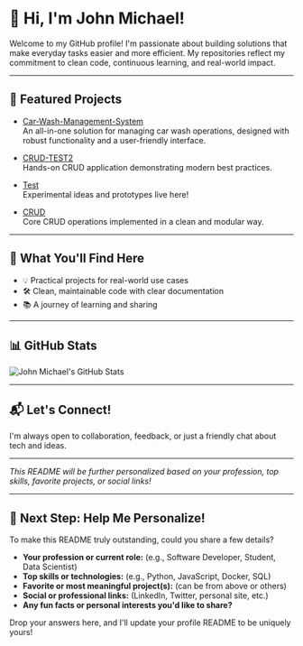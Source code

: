 # 👋 Hi, I'm John Michael!

Welcome to my GitHub profile! I'm passionate about building solutions that make everyday tasks easier and more efficient. My repositories reflect my commitment to clean code, continuous learning, and real-world impact.

---

## 🚀 Featured Projects

- [Car-Wash-Management-System](https://github.com/johnnmichael029/Car-Wash-Management-System)<br>
  An all-in-one solution for managing car wash operations, designed with robust functionality and a user-friendly interface.

- [CRUD-TEST2](https://github.com/johnnmichael029/CRUD-TEST2)<br>
  Hands-on CRUD application demonstrating modern best practices.

- [Test](https://github.com/johnnmichael029/Test)<br>
  Experimental ideas and prototypes live here!

- [CRUD](https://github.com/johnnmichael029/CRUD)<br>
  Core CRUD operations implemented in a clean and modular way.

---

## 🌱 What You'll Find Here

- 💡 Practical projects for real-world use cases
- 🛠️ Clean, maintainable code with clear documentation
- 📚 A journey of learning and sharing

---

## 📊 GitHub Stats

![John Michael's GitHub Stats](https://github-readme-stats.vercel.app/api?username=johnnmichael029&show_icons=true&theme=radical)

---

## 📬 Let's Connect!

I'm always open to collaboration, feedback, or just a friendly chat about tech and ideas.

---

*This README will be further personalized based on your profession, top skills, favorite projects, or social links!*

---

## 🚦 Next Step: Help Me Personalize!

To make this README truly outstanding, could you share a few details?
- **Your profession or current role:** (e.g., Software Developer, Student, Data Scientist)
- **Top skills or technologies:** (e.g., Python, JavaScript, Docker, SQL)
- **Favorite or most meaningful project(s):** (can be from above or others)
- **Social or professional links:** (LinkedIn, Twitter, personal site, etc.)
- **Any fun facts or personal interests you'd like to share?**

Drop your answers here, and I'll update your profile README to be uniquely yours!